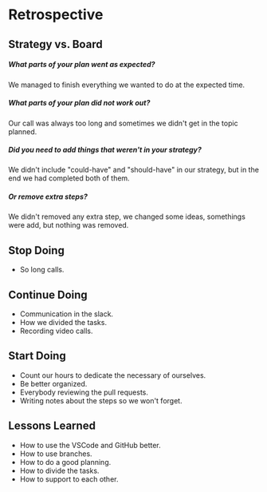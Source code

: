 # Retrospective

## Strategy vs. Board

##### What parts of your plan went as expected?
We managed to finish everything we wanted to do at the expected time. 

##### What parts of your plan did not work out?
Our call was always too long and sometimes we didn't get in the topic planned. 

##### Did you need to add things that weren't in your strategy?
We didn't include "could-have" and "should-have" in our strategy, but in the end we had completed both of them. 

##### Or remove extra steps?
We didn't removed any extra step, we changed some ideas, somethings were add, but nothing was removed. 

## Stop Doing

- So long calls.

## Continue Doing

- Communication in the slack.
- How we divided the tasks.
- Recording video calls.


## Start Doing

- Count our hours to dedicate the necessary of ourselves.
- Be better organized.
- Everybody reviewing the pull requests.
- Writing notes about the steps so we won't forget.

## Lessons Learned

- How to use the VSCode and GitHub better.
- How to use branches.
- How to do a good planning.
- How to divide the tasks.
- How to support to each other.
